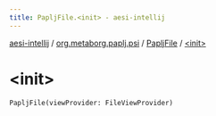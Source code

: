 ```yaml
---
title: PapljFile.<init> - aesi-intellij
---
```


[aesi-intellij](../../index.html) / [org.metaborg.paplj.psi](../index.html) / [PapljFile](index.html) / [&lt;init&gt;](.)

# &lt;init&gt;

`PapljFile(viewProvider: FileViewProvider)`